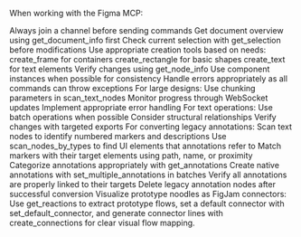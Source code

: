 When working with the Figma MCP:

Always join a channel before sending commands
Get document overview using get_document_info first
Check current selection with get_selection before modifications
Use appropriate creation tools based on needs:
create_frame for containers
create_rectangle for basic shapes
create_text for text elements
Verify changes using get_node_info
Use component instances when possible for consistency
Handle errors appropriately as all commands can throw exceptions
For large designs:
Use chunking parameters in scan_text_nodes
Monitor progress through WebSocket updates
Implement appropriate error handling
For text operations:
Use batch operations when possible
Consider structural relationships
Verify changes with targeted exports
For converting legacy annotations:
Scan text nodes to identify numbered markers and descriptions
Use scan_nodes_by_types to find UI elements that annotations refer to
Match markers with their target elements using path, name, or proximity
Categorize annotations appropriately with get_annotations
Create native annotations with set_multiple_annotations in batches
Verify all annotations are properly linked to their targets
Delete legacy annotation nodes after successful conversion
Visualize prototype noodles as FigJam connectors:
Use get_reactions to extract prototype flows,
set a default connector with set_default_connector,
and generate connector lines with create_connections for clear visual flow mapping.
